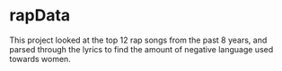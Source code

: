 # rapData

This project looked at the top 12 rap songs from the past 8 years, and parsed through the lyrics to find the amount of negative language used towards women. 
